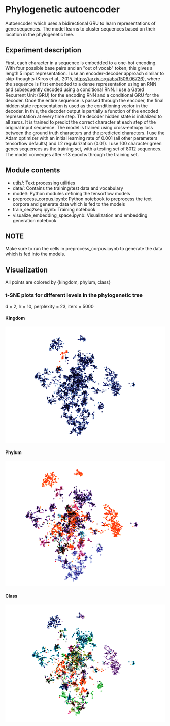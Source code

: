# Phylogenetic autoencoder
Autoencoder which uses a bidirectional GRU to learn representations of gene sequences. The model learns to cluster sequences based on their location in the phylogenetic tree.

## Experiment description
First, each character in a sequence is embedded to a one-hot encoding. With four possible base pairs and an "out of vocab" token, this gives a length 5 input representation. I use an encoder-decoder approach similar to skip-thoughts (Kiros et al., 2015, https://arxiv.org/abs/1506.06726), where the sequence is first embedded to a dense representation using an RNN and subsequently decoded using a conditional RNN. I use a Gated Recurrent Unit (GRU) for the encoding RNN and a conditional GRU for the decoder. Once the entire sequence is passed through the encoder, the final hidden state representation is used as the conditioning vector in the decoder. In this, the decoder output is partially a function of the encoded representation at every time step. The decoder hidden state is initialized to all zeros. It is trained to predict the correct character at each step of the original input sequence. The model is trained using cross-entropy loss between the ground truth characters and the predicted characters. I use the Adam optimizer with an initial learning rate of 0.001 (all other parameters tensorflow defaults) and L2 regularization (0.01). I use 100 character green genes sequences as the training set, with a testing set of 8012 sequences. The model converges after ~13 epochs through the training set.

## Module contents
- utils/: Text processing utilities
- data/: Contains the training/test data and vocabulary
- model/: Python modules defining the tensorflow models
- preprocess\_corpus.ipynb: Python notebook to preprocess the text corpora and generate data which is fed to the models
- train\_seq2seq.ipynb: Training notebook
- visualize\_embedding\_space.ipynb: Visualization and embedding generation notebook

## NOTE
Make sure to run the cells in preprocess\_corpus.ipynb to generate the data which is fed into the models.

## Visualization
All points are colored by {kingdom, phylum, class}

### t-SNE plots for different levels in the phylogenetic tree
d = 2, lr = 10, perplexity = 23, iters = 5000

#### Kingdom
![](./results/tSNE_2D_Kingdom_perplexity23_lr10_iterations5000.png)

#### Phylum
![](./results/tSNE_2D_Phylum_perplexity23_lr10_iterations5000.png)

#### Class
![](./results/tSNE_2D_Class_perplexity23_lr10_iterations5000.png)

